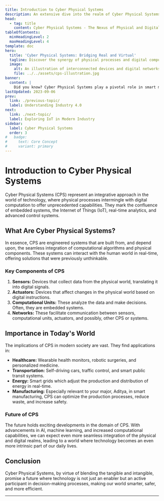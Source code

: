 ```yaml
---
title: Introduction to Cyber Physical Systems
description: An extensive dive into the realm of Cyber Physical Systems, blending the physical world with computational processes.
head:
  - tag: title
    content: Cyber Physical Systems - The Nexus of Physical and Digital Worlds
tableOfContents:
  minHeadingLevel: 2
  maxHeadingLevel: 4
template: doc
hero:
  title: 'Cyber Physical Systems: Bridging Real and Virtual'
  tagline: Discover the synergy of physical processes and digital computation.
  image:
    alt: An illustration of interconnected devices and digital networks
    file: ../../assets/cps-illustration.jpg
banner:
  content: |
    Did you know? Cyber Physical Systems play a pivotal role in smart manufacturing.
lastUpdated: 2023-09-06
prev:
  link: ./previous-topic/
  label: Understanding Industry 4.0
next:
  link: ./next-topic/
  label: Exploring IoT in Modern Industry
sidebar:
  label: Cyber Physical Systems
  order: 3
#   badge:
#     text: Core Concept
#     variant: primary
---
```


# Introduction to Cyber Physical Systems

Cyber Physical Systems (CPS) represent an integrative approach in the world of technology, where physical processes intermingle with digital computation to offer unprecedented capabilities. They mark the confluence of embedded systems, the Internet of Things (IoT), real-time analytics, and advanced control systems.

## What Are Cyber Physical Systems?

In essence, CPS are engineered systems that are built from, and depend upon, the seamless integration of computational algorithms and physical components. These systems can interact with the human world in real-time, offering solutions that were previously unthinkable.

### Key Components of CPS

1. **Sensors:** Devices that collect data from the physical world, translating it into digital signals.
2. **Actuators:** Devices that affect changes in the physical world based on digital instructions.
3. **Computational Units:** These analyze the data and make decisions. Often, they are embedded systems.
4. **Networks:** These facilitate communication between sensors, computational units, actuators, and possibly, other CPS or systems.

## Importance in Today's World

The implications of CPS in modern society are vast. They find applications in:

- **Healthcare:** Wearable health monitors, robotic surgeries, and personalized medicine.
- **Transportation:** Self-driving cars, traffic control, and smart public transit systems.
- **Energy:** Smart grids which adjust the production and distribution of energy in real-time.
- **Manufacturing:** Especially relevant to your major, Aditya, in smart manufacturing, CPS can optimize the production processes, reduce waste, and increase safety.

### Future of CPS

The future holds exciting developments in the domain of CPS. With advancements in AI, machine learning, and increased computational capabilities, we can expect even more seamless integration of the physical and digital realms, leading to a world where technology becomes an even more intrinsic part of our daily lives.

## Conclusion

Cyber Physical Systems, by virtue of blending the tangible and intangible, promise a future where technology is not just an enabler but an active participant in decision-making processes, making our world smarter, safer, and more efficient.

---